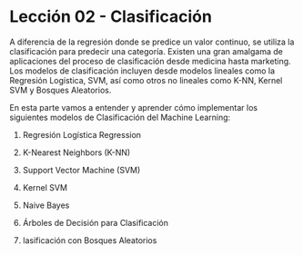# Lección 02 - Clasificación

A diferencia de la regresión donde se predice un valor continuo, se utiliza la clasificación para predecir una categoría. Existen una gran amalgama de aplicaciones del proceso de clasificación desde medicina hasta marketing. Los modelos de clasificación incluyen desde modelos lineales como la Regresión Logística, SVM, así como otros no lineales como K-NN, Kernel SVM y Bosques Aleatorios.

En esta parte vamos a entender y aprender cómo implementar los siguientes modelos de Clasificación del Machine Learning:

1. Regresión Logística Regression

2. K-Nearest Neighbors (K-NN)

3. Support Vector Machine (SVM)

4. Kernel SVM

5. Naive Bayes

6. Árboles de Decisión para Clasificación

7. lasificación con Bosques Aleatorios
